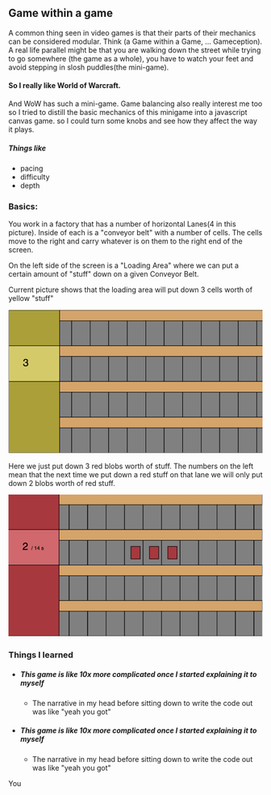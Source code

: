 ## Game within a game

A common thing seen in video games is that their parts of their mechanics can be considered modular.
Think (a Game within a Game, ... Gameception).
A real life parallel might be that you are walking down the street while trying to go somewhere (the game as a whole),
you have to watch your feet and avoid stepping in slosh puddles(the mini-game).

#### So I really like World of Warcraft.
And WoW has such a mini-game.
Game balancing also really interest me too
so I tried to distill the basic mechanics of this minigame into a javascript canvas game. so I could turn some knobs and see how they affect the way it plays.

##### Things like
* pacing
* difficulty
* depth

### Basics:
You work in a factory that has a number of horizontal Lanes(4 in this picture). Inside of each is a "conveyor belt" with a number of cells. The cells move to the right and carry whatever is on them to the right end of the screen.

On the left side of the screen is a "Loading Area" where we can put a certain amount of "stuff" down on a given Conveyor Belt.

Current picture shows that the loading area will put down 3 cells worth of yellow "stuff"

 ![basic game](basic-game.png)

 Here we just put down 3 red blobs worth of stuff. The numbers on the left mean that the next time we put down a red stuff on that lane we will only put down 2 blobs worth of red stuff.

 ![red 3](red-3-game.png)




### Things I learned


* ##### This game is like 10x more complicated once I started explaining it to myself
  * The narrative in my head before sitting down to write the code out was like "yeah you got"

* ##### This game is like 10x more complicated once I started explaining it to myself
  * The narrative in my head before sitting down to write the code out was like "yeah you got"


You
